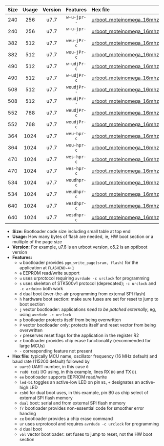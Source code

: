 |Size|Usage|Version|Features|Hex file|
|:-:|:-:|:-:|:-:|:--|
|240|256|u7.7|`w-u-jpr--`|[urboot_moteinomega_16mhz_115200bps_uart0_rxd0_txd1_led+d7_ur_vbl.hex](https://raw.githubusercontent.com/stefanrueger/urboot.hex/main/boards/moteinomega/fcpu_16mhz/115200_bps/urboot_moteinomega_16mhz_115200bps_uart0_rxd0_txd1_led+d7_ur_vbl.hex)|
|240|256|u7.7|`w-u-jpr--`|[urboot_moteinomega_16mhz_115200bps_uart1_rxd2_txd3_led+d7_ur_vbl.hex](https://raw.githubusercontent.com/stefanrueger/urboot.hex/main/boards/moteinomega/fcpu_16mhz/115200_bps/urboot_moteinomega_16mhz_115200bps_uart1_rxd2_txd3_led+d7_ur_vbl.hex)|
|382|512|u7.7|`weu-jPr-c`|[urboot_moteinomega_16mhz_115200bps_uart0_rxd0_txd1_ee_led+d7_fr_ce_ur_vbl.hex](https://raw.githubusercontent.com/stefanrueger/urboot.hex/main/boards/moteinomega/fcpu_16mhz/115200_bps/urboot_moteinomega_16mhz_115200bps_uart0_rxd0_txd1_ee_led+d7_fr_ce_ur_vbl.hex)|
|382|512|u7.7|`weu-jPr-c`|[urboot_moteinomega_16mhz_115200bps_uart1_rxd2_txd3_ee_led+d7_fr_ce_ur_vbl.hex](https://raw.githubusercontent.com/stefanrueger/urboot.hex/main/boards/moteinomega/fcpu_16mhz/115200_bps/urboot_moteinomega_16mhz_115200bps_uart1_rxd2_txd3_ee_led+d7_fr_ce_ur_vbl.hex)|
|490|512|u7.7|`w-udjPr-c`|[urboot_moteinomega_16mhz_115200bps_uart0_rxd0_txd1_led+d7_csc7_dual_fr_ce_ur_vbl.hex](https://raw.githubusercontent.com/stefanrueger/urboot.hex/main/boards/moteinomega/fcpu_16mhz/115200_bps/urboot_moteinomega_16mhz_115200bps_uart0_rxd0_txd1_led+d7_csc7_dual_fr_ce_ur_vbl.hex)|
|490|512|u7.7|`w-udjPr-c`|[urboot_moteinomega_16mhz_115200bps_uart1_rxd2_txd3_led+d7_csc7_dual_fr_ce_ur_vbl.hex](https://raw.githubusercontent.com/stefanrueger/urboot.hex/main/boards/moteinomega/fcpu_16mhz/115200_bps/urboot_moteinomega_16mhz_115200bps_uart1_rxd2_txd3_led+d7_csc7_dual_fr_ce_ur_vbl.hex)|
|508|512|u7.7|`weudjPr--`|[urboot_moteinomega_16mhz_115200bps_uart0_rxd0_txd1_ee_led+d7_csc7_dual_fr_ur_vbl.hex](https://raw.githubusercontent.com/stefanrueger/urboot.hex/main/boards/moteinomega/fcpu_16mhz/115200_bps/urboot_moteinomega_16mhz_115200bps_uart0_rxd0_txd1_ee_led+d7_csc7_dual_fr_ur_vbl.hex)|
|508|512|u7.7|`weudjPr--`|[urboot_moteinomega_16mhz_115200bps_uart1_rxd2_txd3_ee_led+d7_csc7_dual_fr_ur_vbl.hex](https://raw.githubusercontent.com/stefanrueger/urboot.hex/main/boards/moteinomega/fcpu_16mhz/115200_bps/urboot_moteinomega_16mhz_115200bps_uart1_rxd2_txd3_ee_led+d7_csc7_dual_fr_ur_vbl.hex)|
|552|768|u7.7|`weudjPr-c`|[urboot_moteinomega_16mhz_115200bps_uart0_rxd0_txd1_ee_led+d7_csc7_dual_fr_ce_ur_vbl.hex](https://raw.githubusercontent.com/stefanrueger/urboot.hex/main/boards/moteinomega/fcpu_16mhz/115200_bps/urboot_moteinomega_16mhz_115200bps_uart0_rxd0_txd1_ee_led+d7_csc7_dual_fr_ce_ur_vbl.hex)|
|552|768|u7.7|`weudjPr-c`|[urboot_moteinomega_16mhz_115200bps_uart1_rxd2_txd3_ee_led+d7_csc7_dual_fr_ce_ur_vbl.hex](https://raw.githubusercontent.com/stefanrueger/urboot.hex/main/boards/moteinomega/fcpu_16mhz/115200_bps/urboot_moteinomega_16mhz_115200bps_uart1_rxd2_txd3_ee_led+d7_csc7_dual_fr_ce_ur_vbl.hex)|
|364|1024|u7.7|`weu-hpr-c`|[urboot_moteinomega_16mhz_115200bps_uart0_rxd0_txd1_ee_led+d7_fr_ce_ur.hex](https://raw.githubusercontent.com/stefanrueger/urboot.hex/main/boards/moteinomega/fcpu_16mhz/115200_bps/urboot_moteinomega_16mhz_115200bps_uart0_rxd0_txd1_ee_led+d7_fr_ce_ur.hex)|
|364|1024|u7.7|`weu-hpr-c`|[urboot_moteinomega_16mhz_115200bps_uart1_rxd2_txd3_ee_led+d7_fr_ce_ur.hex](https://raw.githubusercontent.com/stefanrueger/urboot.hex/main/boards/moteinomega/fcpu_16mhz/115200_bps/urboot_moteinomega_16mhz_115200bps_uart1_rxd2_txd3_ee_led+d7_fr_ce_ur.hex)|
|470|1024|u7.7|`wes-hpr-c`|[urboot_moteinomega_16mhz_115200bps_uart0_rxd0_txd1_ee_led+d7_fr_ce.hex](https://raw.githubusercontent.com/stefanrueger/urboot.hex/main/boards/moteinomega/fcpu_16mhz/115200_bps/urboot_moteinomega_16mhz_115200bps_uart0_rxd0_txd1_ee_led+d7_fr_ce.hex)|
|470|1024|u7.7|`wes-hpr-c`|[urboot_moteinomega_16mhz_115200bps_uart1_rxd2_txd3_ee_led+d7_fr_ce.hex](https://raw.githubusercontent.com/stefanrueger/urboot.hex/main/boards/moteinomega/fcpu_16mhz/115200_bps/urboot_moteinomega_16mhz_115200bps_uart1_rxd2_txd3_ee_led+d7_fr_ce.hex)|
|534|1024|u7.7|`weudhpr-c`|[urboot_moteinomega_16mhz_115200bps_uart0_rxd0_txd1_ee_led+d7_csc7_dual_fr_ce_ur.hex](https://raw.githubusercontent.com/stefanrueger/urboot.hex/main/boards/moteinomega/fcpu_16mhz/115200_bps/urboot_moteinomega_16mhz_115200bps_uart0_rxd0_txd1_ee_led+d7_csc7_dual_fr_ce_ur.hex)|
|534|1024|u7.7|`weudhpr-c`|[urboot_moteinomega_16mhz_115200bps_uart1_rxd2_txd3_ee_led+d7_csc7_dual_fr_ce_ur.hex](https://raw.githubusercontent.com/stefanrueger/urboot.hex/main/boards/moteinomega/fcpu_16mhz/115200_bps/urboot_moteinomega_16mhz_115200bps_uart1_rxd2_txd3_ee_led+d7_csc7_dual_fr_ce_ur.hex)|
|640|1024|u7.7|`wesdhpr-c`|[urboot_moteinomega_16mhz_115200bps_uart0_rxd0_txd1_ee_led+d7_csc7_dual_fr_ce.hex](https://raw.githubusercontent.com/stefanrueger/urboot.hex/main/boards/moteinomega/fcpu_16mhz/115200_bps/urboot_moteinomega_16mhz_115200bps_uart0_rxd0_txd1_ee_led+d7_csc7_dual_fr_ce.hex)|
|640|1024|u7.7|`wesdhpr-c`|[urboot_moteinomega_16mhz_115200bps_uart1_rxd2_txd3_ee_led+d7_csc7_dual_fr_ce.hex](https://raw.githubusercontent.com/stefanrueger/urboot.hex/main/boards/moteinomega/fcpu_16mhz/115200_bps/urboot_moteinomega_16mhz_115200bps_uart1_rxd2_txd3_ee_led+d7_csc7_dual_fr_ce.hex)|

- **Size:** Bootloader code size including small table at top end
- **Usage:** How many bytes of flash are needed, ie, HW boot section or a multiple of the page size
- **Version:** For example, u7.6 is an urboot version, o5.2 is an optiboot version
- **Features:**
  + `w` bootloader provides `pgm_write_page(sram, flash)` for the application at `FLASHEND-4+1`
  + `e` EEPROM read/write support
  + `u` uses urprotocol requiring `avrdude -c urclock` for programming
  + `s` uses skeleton of STK500v1 protocol (deprecated); `-c urclock` and `-c arduino` both work
  + `d` dual boot (over-the-air programming from external SPI flash)
  + `h` hardware boot section: make sure fuses are set for reset to jump to boot section
  + `j` vector bootloader: applications *need to be patched externally*, eg, using `avrdude -c urclock`
  + `p` bootloader protects itself from being overwritten
  + `P` vector bootloader only: protects itself and reset vector from being overwritten
  + `r` preserves reset flags for the application in the register R2
  + `c` bootloader provides chip erase functionality (recommended for large MCUs)
  + `-` corresponding feature not present
- **Hex file:** typically MCU name, oscillator frequency (16 MHz default) and baud rate (115200 default) followed by
  + `uart0` UART number, in this case `0`
  + `rxd0 txd1` I/O using, in this example, lines RX `D0` and TX `D1`
  + `ee` bootloader supports EEPROM read/write
  + `led-b1` toggles an active-low LED on pin `B1`, `+` designates an active-high LED
  + `csb0` for dual boot uses, in this example, pin B0 as chip select of external SPI flash memory
  + `dual` boot: serial and from external SPI flash memory
  + `fr` bootloader provides non-essential code for smoother error handing
  + `ce` bootloader provides a chip erase command
  + `ur` uses urprotocol and requires `avrdude -c urclock` for programming
  + `d` dual boot
  + `vbl` vector bootloader: set fuses to jump to reset, not the HW boot section
